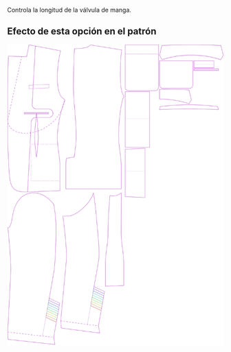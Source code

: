 
Controla la longitud de la válvula de manga.


## Efecto de esta opción en el patrón
![Esta imagen muestra el efecto de esta opción superponiendo varias variantes que tienen un valor diferente para esta opción](jaeger_sleeveventlength_sample.svg "Efecto de esta opción en el patrón")